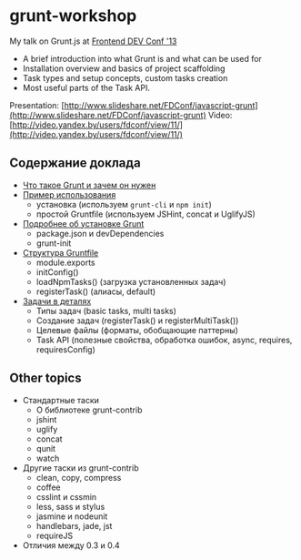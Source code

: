 grunt-workshop
==============

My talk on Grunt.js at [Frontend DEV Conf '13](http://fdc.itstaff.by/)

- A brief introduction into what Grunt is and what can be used for
- Installation overview and basics of project scaffolding
- Task types and setup concepts, custom tasks creation
- Most useful parts of the Task API.

Presentation: [http://www.slideshare.net/FDConf/javascript-grunt](http://www.slideshare.net/FDConf/javascript-grunt)
Video: [http://video.yandex.by/users/fdconf/view/11/](http://video.yandex.by/users/fdconf/view/11/)

Содержание доклада
------------------

- [Что такое Grunt и зачем он нужен](http://github.com/ZIJ/grunt-workshop/blob/master/01_intro.md)
- [Пример использования](http://github.com/ZIJ/grunt-workshop/blob/master/02_usage-example.md)
  - установка  (используем ```grunt-cli``` и ```npm init```)
  - простой Gruntfile (используем JSHint, concat и UglifyJS)
- [Подробнее об установке Grunt](http://github.com/ZIJ/grunt-workshop/blob/master/03_installation.md)
  - package.json и devDependencies
  - grunt-init
- [Структура Gruntfile](http://github.com/ZIJ/grunt-workshop/blob/master/04_gruntfile.md)
  - module.exports
  - initConfig()
  - loadNpmTasks() (загрузка установленных задач)
  - registerTask() (алиасы, default)
- [Задачи в деталях](http://github.com/ZIJ/grunt-workshop/blob/master/05_tasks.md)
  - Типы задач (basic tasks, multi tasks)
  - Создание задач (registerTask() и registerMultiTask())
  - Целевые файлы (форматы, обобщающие паттерны)
  - Task API (полезные свойства, обработка ошибок, async, requires, requiresConfig)

Other topics
------------

- Cтандартные таски
  - О библиотеке grunt-contrib
  - jshint
  - uglify
  - concat
  - qunit
  - watch
- Другие таски из grunt-contrib
  - clean, copy, compress
  - coffee
  - csslint и сssmin
  - less, sass и stylus
  - jasmine и nodeunit
  - handlebars, jade, jst
  - requireJS
- Отличия между 0.3 и 0.4
